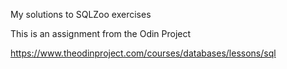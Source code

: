 My solutions to SQLZoo exercises

This is an assignment from the Odin Project

https://www.theodinproject.com/courses/databases/lessons/sql